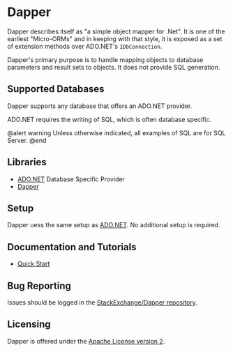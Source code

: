 ﻿# Dapper

Dapper describes itself as "a simple object mapper for .Net". It is one of the earilest "Micro-ORMs" and in keeping with that style, it is exposed as a set of extension methods over ADO.NET's `IDbConnection`.

Dapper's primary purpose is to handle mapping objects to database parameters and result sets to objects. It does not provide SQL generation.

## Supported Databases

Dapper supports any database that offers an ADO.NET provider.

ADO.NET requires the writing of SQL, which is often database specific.

@alert warning
Unless otherwise indicated, all examples of SQL are for SQL Server.
@end

## Libraries

* [ADO.NET](ADO.htm#libraries) Database Specific Provider 
* [Dapper](https://www.nuget.org/packages/Dapper)

## Setup

Dapper uess the same setup as [ADO.NET](ADO.htm#setup). No additional setup is required.

## Documentation and Tutorials 

* [Quick Start](https://github.com/StackExchange/Dapper)

## Bug Reporting

Issues should be logged in the [StackExchange/Dapper repository](https://github.com/StackExchange/Dapper/issues).

## Licensing

Dapper is offered under the [Apache License version 2](http://www.apache.org/licenses/LICENSE-2.0).
